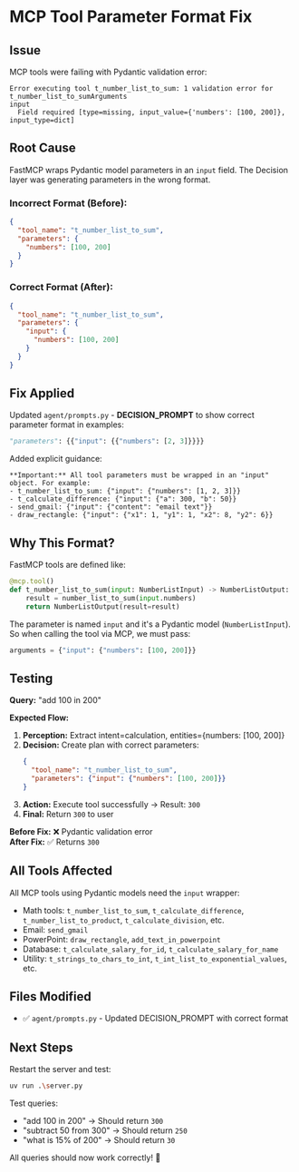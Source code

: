 # MCP Tool Parameter Format Fix

## Issue
MCP tools were failing with Pydantic validation error:
```
Error executing tool t_number_list_to_sum: 1 validation error for t_number_list_to_sumArguments
input
  Field required [type=missing, input_value={'numbers': [100, 200]}, input_type=dict]
```

## Root Cause
FastMCP wraps Pydantic model parameters in an `input` field. The Decision layer was generating parameters in the wrong format.

### Incorrect Format (Before):
```json
{
  "tool_name": "t_number_list_to_sum",
  "parameters": {
    "numbers": [100, 200]
  }
}
```

### Correct Format (After):
```json
{
  "tool_name": "t_number_list_to_sum",
  "parameters": {
    "input": {
      "numbers": [100, 200]
    }
  }
}
```

## Fix Applied
Updated `agent/prompts.py` - **DECISION_PROMPT** to show correct parameter format in examples:

```python
"parameters": {{"input": {{"numbers": [2, 3]}}}}
```

Added explicit guidance:
```
**Important:** All tool parameters must be wrapped in an "input" object. For example:
- t_number_list_to_sum: {"input": {"numbers": [1, 2, 3]}}
- t_calculate_difference: {"input": {"a": 300, "b": 50}}
- send_gmail: {"input": {"content": "email text"}}
- draw_rectangle: {"input": {"x1": 1, "y1": 1, "x2": 8, "y2": 6}}
```

## Why This Format?

FastMCP tools are defined like:
```python
@mcp.tool()
def t_number_list_to_sum(input: NumberListInput) -> NumberListOutput:
    result = number_list_to_sum(input.numbers)
    return NumberListOutput(result=result)
```

The parameter is named `input` and it's a Pydantic model (`NumberListInput`). So when calling the tool via MCP, we must pass:
```python
arguments = {"input": {"numbers": [100, 200]}}
```

## Testing

**Query:** "add 100 in 200"

**Expected Flow:**
1. **Perception:** Extract intent=calculation, entities={numbers: [100, 200]}
2. **Decision:** Create plan with correct parameters:
   ```json
   {
     "tool_name": "t_number_list_to_sum",
     "parameters": {"input": {"numbers": [100, 200]}}
   }
   ```
3. **Action:** Execute tool successfully → Result: `300`
4. **Final:** Return `300` to user

**Before Fix:** ❌ Pydantic validation error  
**After Fix:** ✅ Returns `300`

## All Tools Affected

All MCP tools using Pydantic models need the `input` wrapper:
- Math tools: `t_number_list_to_sum`, `t_calculate_difference`, `t_number_list_to_product`, `t_calculate_division`, etc.
- Email: `send_gmail`
- PowerPoint: `draw_rectangle`, `add_text_in_powerpoint`
- Database: `t_calculate_salary_for_id`, `t_calculate_salary_for_name`
- Utility: `t_strings_to_chars_to_int`, `t_int_list_to_exponential_values`, etc.

## Files Modified
- ✅ `agent/prompts.py` - Updated DECISION_PROMPT with correct format

## Next Steps
Restart the server and test:
```bash
uv run .\server.py
```

Test queries:
- "add 100 in 200" → Should return `300`
- "subtract 50 from 300" → Should return `250`
- "what is 15% of 200" → Should return `30`

All queries should now work correctly! 🎉

